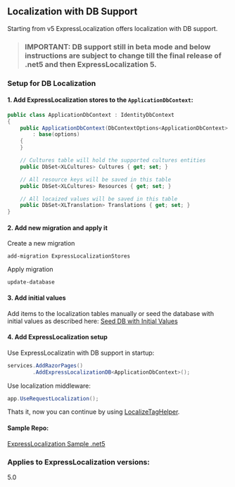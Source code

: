 ## Localization with DB Support
Starting from v5 ExpressLocalization offers localization with DB support.

> ### IMPORTANT: DB support still in beta mode and below instructions are subject to change till the final release of .net5 and then ExpressLocalization 5.</span>

### Setup for DB Localization
#### 1. Add ExpressLocalization stores to the `ApplicationDbContext`:
````cs
public class ApplicationDbContext : IdentityDbContext
{
    public ApplicationDbContext(DbContextOptions<ApplicationDbContext> options)
        : base(options)
    {
    }

    // Cultures table will hold the supported cultures entities
    public DbSet<XLCultures> Cultures { get; set; }

    // All resource keys will be saved in this table
    public DbSet<XLCultures> Resources { get; set; }

    // All locaized values will be saved in this table
    public DbSet<XLTranslation> Translations { get; set; }
}
````

#### 2. Add new migration and apply it
Create a new migration
````
add-migration ExpressLocalizationStores
````
Apply migration
````
update-database
````
#### 3. Add initial values
Add items to the localization tables manually or seed the database with initial values as described here: [Seed DB with Initial Values](https://github.com/LazZiya/ExpressLocalization/wiki/Seed-DB-with-Initial-Values)

#### 4. Add ExpressLocalization setup 
Use ExpressLocalizatin with DB support in startup:
````cs
services.AddRazorPages()
        .AddExpressLocalizationDB<ApplicationDbContext>();
````

Use localization middleware:
````cs
app.UseRequestLocalization();
````

Thats it, now you can continue by using [LocalizeTagHelper](https://github.com/LazZiya/ExpressLocalization/wiki/Localize-TagHelper). 

#### Sample Repo:
[ExpressLocalization Sample .net5](https://github.com/LazZiya/ExpressLocalization/tree/DbResource/SampleProject)

### Applies to ExpressLocalization versions:
 5.0